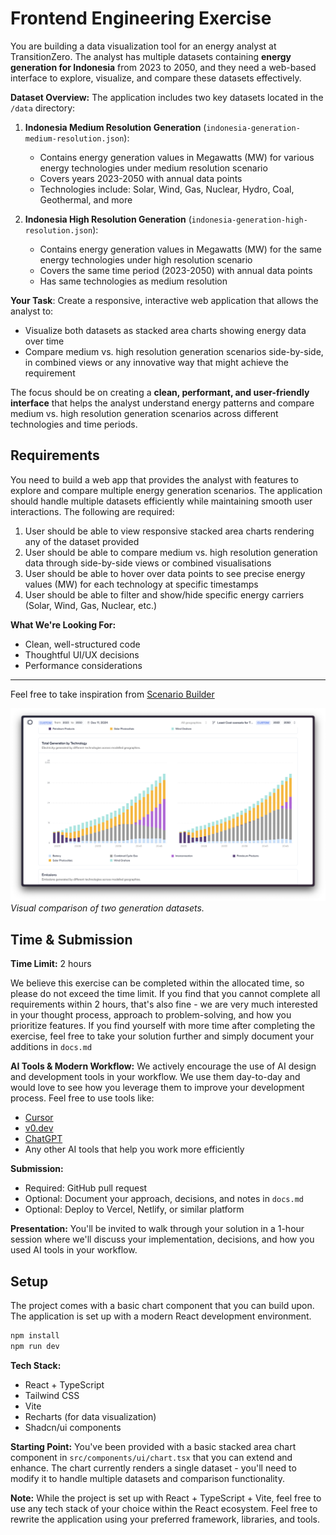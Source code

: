 # Frontend Engineering Exercise

You are building a data visualization tool for an energy analyst at TransitionZero. The analyst has multiple datasets containing **energy generation for Indonesia** from 2023 to 2050, and they need a web-based interface to explore, visualize, and compare these datasets effectively.

**Dataset Overview:**
The application includes two key datasets located in the `/data` directory:

1. **Indonesia Medium Resolution Generation** (`indonesia-generation-medium-resolution.json`):
   - Contains energy generation values in Megawatts (MW) for various energy technologies under medium resolution scenario
   - Covers years 2023-2050 with annual data points
   - Technologies include: Solar, Wind, Gas, Nuclear, Hydro, Coal, Geothermal, and more

2. **Indonesia High Resolution Generation** (`indonesia-generation-high-resolution.json`):
   - Contains energy generation values in Megawatts (MW) for the same energy technologies under high resolution scenario
   - Covers the same time period (2023-2050) with annual data points
   - Has same technologies as medium resolution

**Your Task**: Create a responsive, interactive web application that allows the analyst to:
- Visualize both datasets as stacked area charts showing energy data over time
- Compare medium vs. high resolution generation scenarios side-by-side, in combined views or any innovative way that might achieve the requirement


The focus should be on creating a **clean, performant, and user-friendly interface** that helps the analyst understand energy patterns and compare medium vs. high resolution generation scenarios across different technologies and time periods.

## Requirements

You need to build a web app that provides the analyst with features to explore and compare multiple energy generation scenarios. The application should handle multiple datasets efficiently while maintaining smooth user interactions. The following are required:

1. User should be able to view responsive stacked area charts rendering any of the dataset provided
2. User should be able to compare medium vs. high resolution generation data through side-by-side views or combined visualisations
3. User should be able to hover over data points to see precise energy values (MW) for each technology at specific timestamps
4. User should be able to filter and show/hide specific energy carriers (Solar, Wind, Gas, Nuclear, etc.)

**What We're Looking For:**
- Clean, well-structured code
- Thoughtful UI/UX decisions
- Performance considerations


---

Feel free to take inspiration from [Scenario Builder](https://builder.transitionzero.org/tz/The-Gambia/Current-Policy-scenario-for-The-Gambia?compare=Least-Cost-scenario-for-The-Gambia)

![Scenario Comparison](public/images/scenario-comparison.png)
*Visual comparison of two generation datasets.*


## Time & Submission

**Time Limit:** 2 hours

We believe this exercise can be completed within the allocated time, so please do not exceed the time limit. If you find that you cannot complete all requirements within 2 hours, that's also fine - we are very much interested in your thought process, approach to problem-solving, and how you prioritize features. If you find yourself with more time after completing the exercise, feel free to take your solution further and simply document your additions in `docs.md`

**AI Tools & Modern Workflow:**
We actively encourage the use of AI design and development tools in your workflow. We use them day-to-day and would love to see how you leverage them to improve your development process. Feel free to use tools like:
- [Cursor](https://cursor.so/)
- [v0.dev](https://v0.dev/)
- [ChatGPT](https://chat.openai.com/)
- Any other AI tools that help you work more efficiently

**Submission:**
- Required: GitHub pull request
- Optional: Document your approach, decisions, and notes in `docs.md`
- Optional: Deploy to Vercel, Netlify, or similar platform

**Presentation:**
You'll be invited to walk through your solution in a 1-hour session where we'll discuss your implementation, decisions, and how you used AI tools in your workflow.

## Setup

The project comes with a basic chart component that you can build upon. The application is set up with a modern React development environment.

```bash
npm install
npm run dev
```

**Tech Stack:**
- React + TypeScript
- Tailwind CSS
- Vite
- Recharts (for data visualization)
- Shadcn/ui components

**Starting Point:**
You've been provided with a basic stacked area chart component in `src/components/ui/chart.tsx` that you can extend and enhance. The chart currently renders a single dataset - you'll need to modify it to handle multiple datasets and comparison functionality.

**Note:** While the project is set up with React + TypeScript + Vite, feel free to use any tech stack of your choice within the React ecosystem. Feel free to rewrite the application using your preferred framework, libraries, and tools.


